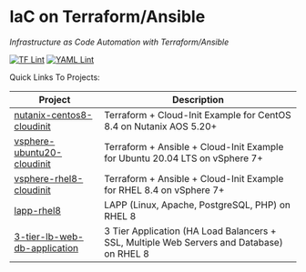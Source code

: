 # IaC on Terraform/Ansible
*Infrastructure as Code Automation with Terraform/Ansible* 

[![TF Lint](https://github.com/brunobenchimol/terraform-ansible-iac/actions/workflows/tflint.yml/badge.svg)](https://github.com/brunobenchimol/terraform-ansible-iac/actions/workflows/tflint.yml)
[![YAML Lint](https://github.com/brunobenchimol/terraform-ansible-iac/actions/workflows/yamllint.yml/badge.svg)](https://github.com/brunobenchimol/terraform-ansible-iac/actions/workflows/yamllint.yml)

Quick Links To Projects:

| Project | Description |
| ---------- | ----------- |
| [nutanix-centos8-cloudinit](https://github.com/brunobenchimol/terraform-ansible-iac/tree/main/nutanix-centos8-cloudinit) | Terraform + Cloud-Init Example for CentOS 8.4 on Nutanix AOS 5.20+ |
| [vsphere-ubuntu20-cloudinit](https://github.com/brunobenchimol/terraform-ansible-iac/tree/main/vsphere-ubuntu20-cloudinit) | Terraform + Ansible + Cloud-Init Example for Ubuntu 20.04 LTS on vSphere 7+ |   
| [vsphere-rhel8-cloudinit](https://github.com/brunobenchimol/terraform-ansible-iac/tree/main/vsphere-rhel8-cloudinit) | Terraform + Ansible + Cloud-Init Example for RHEL 8.4 on vSphere 7+ |  
| [lapp-rhel8](https://github.com/brunobenchimol/terraform-ansible-iac/tree/main/lapp-rhel8) | LAPP (Linux, Apache, PostgreSQL, PHP) on RHEL 8  |
| [3-tier-lb-web-db-application](https://github.com/brunobenchimol/terraform-ansible-iac/tree/main/3-tier-lb-web-db-application) | 3 Tier Application (HA Load Balancers + SSL, Multiple Web Servers and Database) on RHEL 8 |